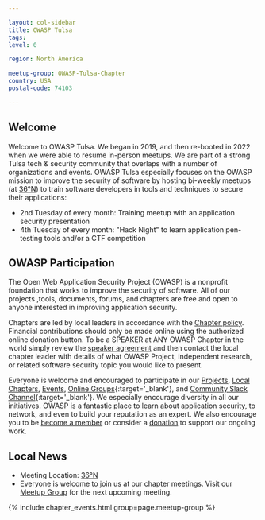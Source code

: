 ```yaml
---

layout: col-sidebar
title: OWASP Tulsa
tags: 
level: 0

region: North America

meetup-group: OWASP-Tulsa-Chapter
country: USA
postal-code: 74103

---
```


## Welcome
Welcome to OWASP Tulsa. We began in 2019, and then re-booted in 2022 when we were able to resume in-person meetups. We are part of a strong Tulsa tech & security community that overlaps with a number of organizations and events. OWASP Tulsa especially focuses on the OWASP mission to improve the security of software by hosting bi-weekly meetups (at [36°N](https://www.36n.co/)) to train software developers in tools and techniques to secure their applications:

* 2nd Tuesday of every month: Training meetup with an application security presentation
* 4th Tuesday of every month: "Hack Night" to learn application pen-testing tools and/or a CTF competition

## OWASP Participation
The Open Web Application Security Project (OWASP) is a nonprofit foundation that works to improve the security of software. All of our projects ,tools, documents, forums, and chapters are free and open to anyone interested in improving application security. 

Chapters are led by local leaders in accordance with the [Chapter policy](https://owasp.org/www-policy/). Financial contributions should only be made online using the authorized online donation button. To be a SPEAKER at ANY OWASP Chapter in the world simply review the [speaker agreement](https://owasp.org/www-policy/legal/speaker-agreement) and then contact the local chapter leader with details of what OWASP Project, independent research, or related software security topic you would like to present.

Everyone is welcome and encouraged to participate in our [Projects](/projects), [Local Chapters](/chapters), [Events](/events), [Online Groups](https://groups.google.com/search/groups?q=owasp){:target='_blank'}, and [Community Slack Channel](https://owasp.slack.com/){:target='_blank'}. We especially encourage diversity in all our initiatives. OWASP is a fantastic place to learn about application security, to network, and even to build your reputation as an expert. We also encourage you to be [become a member](/membership) or consider a [donation](/donate) to support our ongoing work.

## Local News
- Meeting Location: [36°N](https://www.36n.co/)
- Everyone is welcome to join us at our chapter meetings.  Visit our [Meetup Group](https://www.meetup.com/OWASP-Tulsa-Chapter/) for the next upcoming meeting.

{% include chapter_events.html group=page.meetup-group %}
